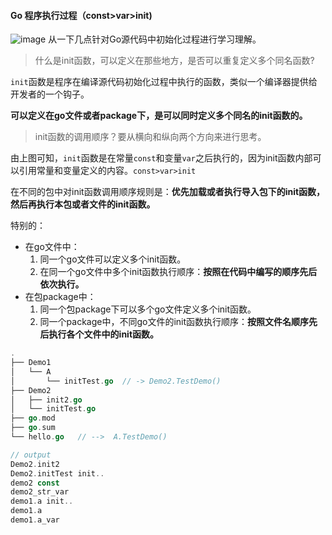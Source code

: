 #### Go 程序执行过程（const>var>init)
![image](https://s3.ax1x.com/2020/12/20/rartZd.png)
从一下几点针对Go源代码中初始化过程进行学习理解。

> 什么是init函数，可以定义在那些地方，是否可以重复定义多个同名函数?

`init`函数是程序在编译源代码初始化过程中执行的函数，类似一个编译器提供给开发者的一个钩子。

**可以定义在go文件或者package下，是可以同时定义多个同名的init函数的。**



> init函数的调用顺序？要从横向和纵向两个方向来进行思考。

由上图可知，`init`函数是在常量`const`和变量`var`之后执行的，因为init函数内部可以引用常量和变量定义的内容。`const>var>init`

在不同的包中对init函数调用顺序规则是：**优先加载或者执行导入包下的init函数，然后再执行本包或者文件的init函数。**


特别的：

- 在go文件中：
  1. 同一个go文件可以定义多个init函数。
  2. 在同一个go文件中多个init函数执行顺序：**按照在代码中编写的顺序先后依次执行。**
- 在包package中：
  1. 同一个包package下可以多个go文件定义多个init函数。
  2. 同一个package中，不同go文件的init函数执行顺序：**按照文件名顺序先后执行各个文件中的init函数。**

```go
.
├── Demo1
│   └── A
│       └── initTest.go  // -> Demo2.TestDemo()
├── Demo2
│   ├── init2.go
│   └── initTest.go
├── go.mod
├── go.sum
└── hello.go   // -->  A.TestDemo()

// output
Demo2.init2
Demo2.initTest init..
demo2 const
demo2_str_var
demo1.a init..
demo1.a
demo1.a_var
```

